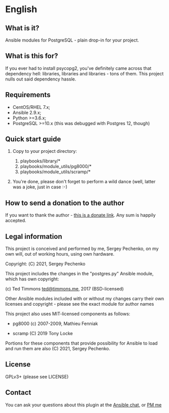 # English

## What is it?

Ansible modules for PostgreSQL - plain drop-in for your project.

## What is this for?

If you ever had to install psycopg2, you've definitely came across that dependency hell: libraries, libraries and libraries - tons of them. This project nulls out said dependency hassle.

## Requirements

* CentOS/RHEL 7.x;
* Ansible 2.9.x;
* Python >=3.6.x;
* PostgreSQL >=10.x (this was debugged with Postgres 12, though)

## Quick start guide

1. Copy to your project directory:
   1. playbooks/library/*
   2. playbooks/module_utils/pg8000/*
   3. playbooks/module_utils/scramp/*

2. You're done, please don't forget to perform a wild dance (well, latter was a joke, just in case :-)

## How to send a donation to the author

If you want to thank the author - [this is a donate link](https://yoomoney.ru/to/410011277351108). Any sum is happily accepted. 

## Legal information

This project is conceived and performed by me, Sergey Pechenko, on my own will, out of working hours, using own hardware. 

Copyright: (С) 2021, Sergey Pechenko

This project includes the changes in the "postgres.py" Ansible module, which has own copyright:

(c) Ted Timmons <ted@timmons.me>, 2017 (BSD-licensed)

Other Ansible modules included with or without my changes carry their own licenses and copyright - please see the exact module for author names

This project also uses MIT-licensed components as follows: 

* pg8000 (c) 2007-2009, Mathieu Fenniak 

* scramp (C) 2019 Tony Locke 

Portions for these components that provide possibility for Ansible to load and run them are also (C) 2021, Sergey Pechenko. 

## License

GPLv3+ (please see LICENSE)

## Contact

You can ask your questions about this plugin at the [Ansible chat](https://t.me/pro_ansible), or [PM me](https://t.me/tnt4brain) 



